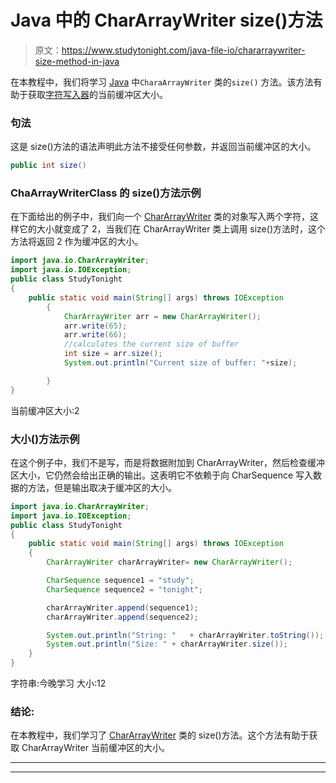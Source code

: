 # Java 中的 CharArrayWriter size()方法

> 原文：<https://www.studytonight.com/java-file-io/chararraywriter-size-method-in-java>

在本教程中，我们将学习 [Java](https://www.studytonight.com/java/) 中`CharaArrayWriter` 类的`size()` 方法。该方法有助于获取[字符写入器](https://www.studytonight.com/java-file-io/java-chararraywriter-class)的当前缓冲区大小。

### 句法

这是 size()方法的语法声明此方法不接受任何参数，并返回当前缓冲区的大小。

```java
public int size()
```

### ChaArrayWriterClass 的 size()方法示例

在下面给出的例子中，我们向一个 [CharArrayWriter](https://www.studytonight.com/java-file-io/java-chararraywriter-class) 类的对象写入两个字符，这样它的大小就变成了 2，当我们在 CharArrayWriter 类上调用 size()方法时，这个方法将返回 2 作为缓冲区的大小。

```java
import java.io.CharArrayWriter;
import java.io.IOException;
public class StudyTonight 
{
	public static void main(String[] args) throws IOException 
	    { 
	        CharArrayWriter arr = new CharArrayWriter(); 
	        arr.write(65);
	        arr.write(66);
	        //calculates the current size of buffer
	        int size = arr.size();
	        System.out.println("Current size of buffer: "+size);

	    } 
}
```

当前缓冲区大小:2

### 大小()方法示例

在这个例子中，我们不是写，而是将数据附加到 CharArrayWriter，然后检查缓冲区大小，它仍然会给出正确的输出。这表明它不依赖于向 CharSequence 写入数据的方法，但是输出取决于缓冲区的大小。

```java
import java.io.CharArrayWriter;
import java.io.IOException;
public class StudyTonight 
{
	public static void main(String[] args) throws IOException
	{
		CharArrayWriter charArrayWriter= new CharArrayWriter();

		CharSequence sequence1 = "study";
		CharSequence sequence2 = "tonight";

		charArrayWriter.append(sequence1);
		charArrayWriter.append(sequence2);

		System.out.println("String: "	+ charArrayWriter.toString());
		System.out.println("Size: "	+ charArrayWriter.size());
	}   
}
```

字符串:今晚学习
大小:12

### 结论:

在本教程中，我们学习了 [CharArrayWriter](https://www.studytonight.com/java-file-io/java-chararraywriter-class) 类的 size()方法。这个方法有助于获取 CharArrayWriter 当前缓冲区的大小。

* * *

* * *